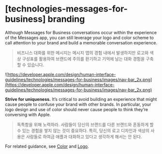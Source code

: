 # **[technologies-messages-for-business] branding**

Although Messages for Business conversations occur within the experience of the Messages app, you can still leverage your logo and color scheme to call attention to your brand and build a memorable conversation experience.
> 비즈니스 대화를 위한 메시지는 메시지 앱의 경험 내에서 발생하지만 로고와 색상 구성표를 활용하여 브랜드에 주의를 환기하고 기억에 남는 대화 경험을 구축할 수 있습니다.
>




![https://developer.apple.com/design/human-interface-guidelines/technologies/messages-for-business/images/nav-bar_2x.png](https://developer.apple.com/design/human-interface-guidelines/technologies/messages-for-business/images/nav-bar_2x.png)

**Strive for uniqueness.** It’s critical to avoid building an experience that might cause people to confuse your brand with other brands. In particular, your logo design and use of color should never cause people to think they’re conversing with Apple.
> 독특함을 위해 노력하라. 사람들이 당신의 브랜드를 다른 브랜드와 혼동하게 할 수 있는 경험을 쌓지 않는 것이 중요하다. 특히, 당신의 로고 디자인과 색상의 사용은 사람들로 하여금 애플과 대화하고 있다고 생각하게 해서는 안 된다.
>




For related guidance, see [Color](../technologies/messages-for-business/color) and [Logo](../technologies/messages-for-business/logo).
